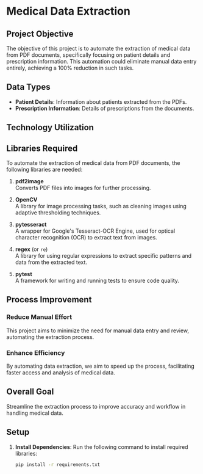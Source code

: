 # Medical Data Extraction

## Project Objective
The objective of this project is to automate the extraction of medical data from PDF documents, specifically focusing on patient details and prescription information. This automation could eliminate manual data entry entirely, achieving a 100% reduction in such tasks.

## Data Types
- **Patient Details**: Information about patients extracted from the PDFs.
- **Prescription Information**: Details of prescriptions from the documents.

## Technology Utilization

## Libraries Required

To automate the extraction of medical data from PDF documents, the following libraries are needed:

1. **pdf2image**  
   Converts PDF files into images for further processing.

2. **OpenCV**  
   A library for image processing tasks, such as cleaning images using adaptive thresholding techniques.

3. **pytesseract**  
   A wrapper for Google's Tesseract-OCR Engine, used for optical character recognition (OCR) to extract text from images.

4. **regex** (or `re`)  
   A library for using regular expressions to extract specific patterns and data from the extracted text.

5. **pytest**  
   A framework for writing and running tests to ensure code quality.
## Process Improvement

### Reduce Manual Effort
This project aims to minimize the need for manual data entry and review, automating the extraction process.

### Enhance Efficiency
By automating data extraction, we aim to speed up the process, facilitating faster access and analysis of medical data.

## Overall Goal
Streamline the extraction process to improve accuracy and workflow in handling medical data.

## Setup

1. **Install Dependencies**: Run the following command to install required libraries:
   ```bash
   pip install -r requirements.txt
